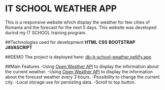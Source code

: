 # IT SCHOOL WEATHER APP

This is a responsive website which display the weather for few cities of Romania and the forecast for the next 5 days. This website was developed durind my IT SCHOOL training program.

##Technologies used for development
**HTML**
**CSS**
**BOOTSTRAP**
**JAVASCRIPT**

##DEMO
The project is deployed here:
[db-it-school-weather.netlify.app](https://db-it-school-weather.netlify.app/)

##Main Features
-Using [Open Weather API](https://openweathermap.org/current) to display the information about the current weather.
-Using [Open Weather API](https://openweathermap.org/current) to display the information about the forecast weather every 3 hours.
-Possibility to change the current city.
-Local storage use for persisting data.
-Scroll to top button.
